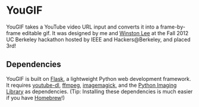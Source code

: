 # YouGIF
YouGIF takes a YouTube video URL input and converts it into a frame-by-frame editable gif. It was designed by me and [Winston Lee](http://github.com/winst) at the Fall 2012 UC Berkeley hackathon hosted by IEEE and Hackers@Berkeley, and placed 3rd!

## Dependencies
YouGIF is built on [Flask](http://flask.pocoo.org/), a lightweight Python web development framework. It requires [youtube-dl](http://rg3.github.com/youtube-dl/), [ffmpeg](http://ffmpeg.org/), [imagemagick](http://www.imagemagick.org/script/index.php), and the [Python Imaging Library](http://www.pythonware.com/products/pil/) as dependencies. (Tip: Installing these dependencies is much easier if you have [Homebrew](http://mxcl.github.com/homebrew/)!)